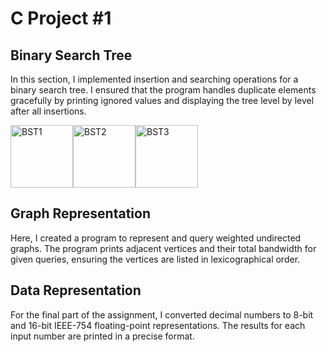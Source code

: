<h1>C Project #1</h1>

<h2>Binary Search Tree</h2>
<p>
   In this section, I implemented insertion and searching operations for a binary search tree. I ensured that the program handles duplicate elements gracefully by printing ignored values and displaying the tree level by level after all insertions.
</p>
<div style="display: flex; align-items: center;">
   <img src="https://github.com/user-attachments/assets/e23476bd-20bb-4e9e-8404-4ac0985bd01a" width="100" height="100" alt="BST1">
   <img src="https://github.com/user-attachments/assets/621b2890-c5e7-49ba-b979-5b6c9082f054" width="100" height="100" alt="BST2">
   <img src="https://github.com/user-attachments/assets/20727e11-a9d0-41cc-80a8-b7fb2c8b5680" width="100" height="100" alt="BST3">
</div>

<h2>Graph Representation</h2>
<p>
   Here, I created a program to represent and query weighted undirected graphs. The program prints adjacent vertices and their total bandwidth for given queries, ensuring the vertices are listed in lexicographical order.
</p>

<h2>Data Representation</h2>
<p>
   For the final part of the assignment, I converted decimal numbers to 8-bit and 16-bit IEEE-754 floating-point representations. The results for each input number are printed in a precise format.
</p>
